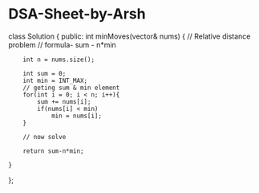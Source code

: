 # DSA-Sheet-by-Arsh

class Solution {
public:
    int minMoves(vector<int>& nums) {
        // Relative distance problem
        // formula-  sum - n*min
        
        int n = nums.size();
        
        int sum = 0;
        int min = INT_MAX;
        // geting sum & min element
        for(int i = 0; i < n; i++){
            sum += nums[i];
            if(nums[i] < min)
                min = nums[i];
        }
        
        // now solve
        
        return sum-n*min;
        
    }
};
